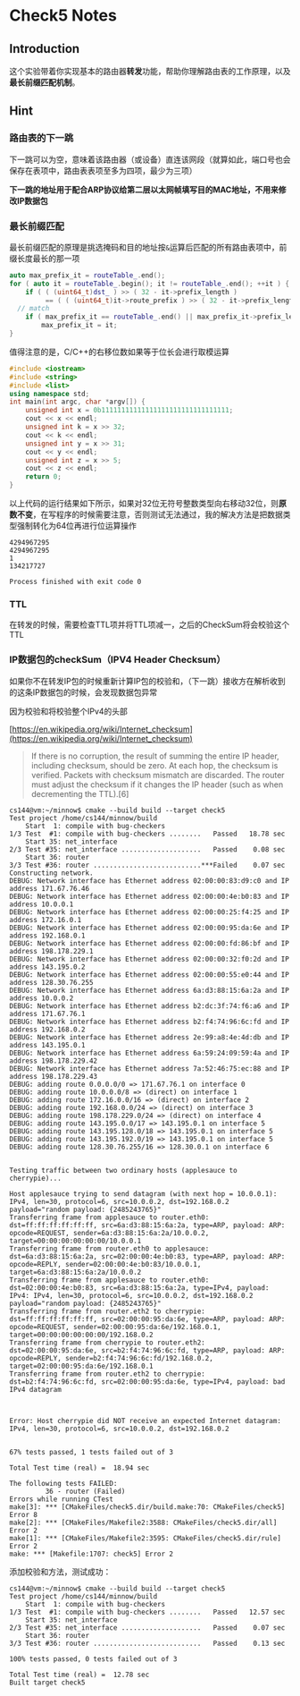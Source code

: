 # Check5 Notes

## Introduction

这个实验带着你实现基本的路由器**转发**功能，帮助你理解路由表的工作原理，以及**最长前缀匹配机制**。

## Hint

### 路由表的下一跳

下一跳可以为空，意味着该路由器（或设备）直连该网段（就算如此，端口号也会保存在表项中，路由表表项至多为四项，最少为三项）

**下一跳的地址用于配合ARP协议给第二层以太网帧填写目的MAC地址，不用来修改IP数据包**

### 最长前缀匹配

最长前缀匹配的原理是挑选掩码和目的地址按`&`运算后匹配的所有路由表项中，前缀长度最长的那一项

```c++
auto max_prefix_it = routeTable_.end();
for ( auto it = routeTable_.begin(); it != routeTable_.end(); ++it ) {
    if ( ( (uint64_t)dst_ ) >> ( 32 - it->prefix_length )
         == ( ( (uint64_t)it->route_prefix ) >> ( 32 - it->prefix_length ) ) ) {
  // match
    if ( max_prefix_it == routeTable_.end() || max_prefix_it->prefix_length < it->prefix_length ) {
        max_prefix_it = it;
}
```

值得注意的是，C/C++的右移位数如果等于位长会进行取模运算

```c++
#include <iostream>
#include <string>
#include <list>
using namespace std;
int main(int argc, char *argv[]) {
    unsigned int x = 0b11111111111111111111111111111111;
    cout << x << endl;
    unsigned int k = x >> 32;
    cout << k << endl;
    unsigned int y = x >> 31;
    cout << y << endl;
    unsigned int z = x >> 5;
    cout << z << endl;
    return 0;
}
```

以上代码的运行结果如下所示，如果对32位无符号整数类型向右移动32位，则**原数不变**，在写程序的时候需要注意，否则测试无法通过，我的解决方法是把数据类型强制转化为64位再进行位运算操作

```commandline
4294967295
4294967295
1
134217727

Process finished with exit code 0
```

### TTL

在转发的时候，需要检查TTL项并将TTL项减一，之后的CheckSum将会校验这个TTL

### IP数据包的checkSum（IPV4 Header Checksum）

如果你不在转发IP包的时候重新计算IP包的校验和，（下一跳）接收方在解析收到的这条IP数据包的时候，会发现数据包异常

因为校验和将校验整个IPv4的头部

[https://en.wikipedia.org/wiki/Internet_checksum](https://en.wikipedia.org/wiki/Internet_checksum)

> If there is no corruption, the result of summing the entire IP header, including checksum, should be zero. At each hop, the checksum is verified. Packets with checksum mismatch are discarded. The router must adjust the checksum if it changes the IP header (such as when decrementing the TTL).[6]

```commandline
cs144@vm:~/minnow$ cmake --build build --target check5
Test project /home/cs144/minnow/build
    Start  1: compile with bug-checkers
1/3 Test  #1: compile with bug-checkers ........   Passed   18.78 sec
    Start 35: net_interface
2/3 Test #35: net_interface ....................   Passed    0.08 sec
    Start 36: router
3/3 Test #36: router ...........................***Failed    0.07 sec
Constructing network.
DEBUG: Network interface has Ethernet address 02:00:00:83:d9:c0 and IP address 171.67.76.46
DEBUG: Network interface has Ethernet address 02:00:00:4e:b0:83 and IP address 10.0.0.1
DEBUG: Network interface has Ethernet address 02:00:00:25:f4:25 and IP address 172.16.0.1
DEBUG: Network interface has Ethernet address 02:00:00:95:da:6e and IP address 192.168.0.1
DEBUG: Network interface has Ethernet address 02:00:00:fd:86:bf and IP address 198.178.229.1
DEBUG: Network interface has Ethernet address 02:00:00:32:f0:2d and IP address 143.195.0.2
DEBUG: Network interface has Ethernet address 02:00:00:55:e0:44 and IP address 128.30.76.255
DEBUG: Network interface has Ethernet address 6a:d3:88:15:6a:2a and IP address 10.0.0.2
DEBUG: Network interface has Ethernet address b2:dc:3f:74:f6:a6 and IP address 171.67.76.1
DEBUG: Network interface has Ethernet address b2:f4:74:96:6c:fd and IP address 192.168.0.2
DEBUG: Network interface has Ethernet address 2e:99:a8:4e:4d:db and IP address 143.195.0.1
DEBUG: Network interface has Ethernet address 6a:59:24:09:59:4a and IP address 198.178.229.42
DEBUG: Network interface has Ethernet address 7a:52:46:75:ec:88 and IP address 198.178.229.43
DEBUG: adding route 0.0.0.0/0 => 171.67.76.1 on interface 0
DEBUG: adding route 10.0.0.0/8 => (direct) on interface 1
DEBUG: adding route 172.16.0.0/16 => (direct) on interface 2
DEBUG: adding route 192.168.0.0/24 => (direct) on interface 3
DEBUG: adding route 198.178.229.0/24 => (direct) on interface 4
DEBUG: adding route 143.195.0.0/17 => 143.195.0.1 on interface 5
DEBUG: adding route 143.195.128.0/18 => 143.195.0.1 on interface 5
DEBUG: adding route 143.195.192.0/19 => 143.195.0.1 on interface 5
DEBUG: adding route 128.30.76.255/16 => 128.30.0.1 on interface 6


Testing traffic between two ordinary hosts (applesauce to cherrypie)...

Host applesauce trying to send datagram (with next hop = 10.0.0.1): IPv4, len=30, protocol=6, src=10.0.0.2, dst=192.168.0.2 payload="random payload: {2485243765}"
Transferring frame from applesauce to router.eth0: dst=ff:ff:ff:ff:ff:ff, src=6a:d3:88:15:6a:2a, type=ARP, payload: ARP: opcode=REQUEST, sender=6a:d3:88:15:6a:2a/10.0.0.2, target=00:00:00:00:00:00/10.0.0.1
Transferring frame from router.eth0 to applesauce: dst=6a:d3:88:15:6a:2a, src=02:00:00:4e:b0:83, type=ARP, payload: ARP: opcode=REPLY, sender=02:00:00:4e:b0:83/10.0.0.1, target=6a:d3:88:15:6a:2a/10.0.0.2
Transferring frame from applesauce to router.eth0: dst=02:00:00:4e:b0:83, src=6a:d3:88:15:6a:2a, type=IPv4, payload: IPv4: IPv4, len=30, protocol=6, src=10.0.0.2, dst=192.168.0.2 payload="random payload: {2485243765}"
Transferring frame from router.eth2 to cherrypie: dst=ff:ff:ff:ff:ff:ff, src=02:00:00:95:da:6e, type=ARP, payload: ARP: opcode=REQUEST, sender=02:00:00:95:da:6e/192.168.0.1, target=00:00:00:00:00:00/192.168.0.2
Transferring frame from cherrypie to router.eth2: dst=02:00:00:95:da:6e, src=b2:f4:74:96:6c:fd, type=ARP, payload: ARP: opcode=REPLY, sender=b2:f4:74:96:6c:fd/192.168.0.2, target=02:00:00:95:da:6e/192.168.0.1
Transferring frame from router.eth2 to cherrypie: dst=b2:f4:74:96:6c:fd, src=02:00:00:95:da:6e, type=IPv4, payload: bad IPv4 datagram



Error: Host cherrypie did NOT receive an expected Internet datagram: IPv4, len=30, protocol=6, src=10.0.0.2, dst=192.168.0.2


67% tests passed, 1 tests failed out of 3

Total Test time (real) =  18.94 sec

The following tests FAILED:
         36 - router (Failed)
Errors while running CTest
make[3]: *** [CMakeFiles/check5.dir/build.make:70: CMakeFiles/check5] Error 8
make[2]: *** [CMakeFiles/Makefile2:3588: CMakeFiles/check5.dir/all] Error 2
make[1]: *** [CMakeFiles/Makefile2:3595: CMakeFiles/check5.dir/rule] Error 2
make: *** [Makefile:1707: check5] Error 2
```

添加校验和方法，测试成功：

```commandline
cs144@vm:~/minnow$ cmake --build build --target check5
Test project /home/cs144/minnow/build
    Start  1: compile with bug-checkers
1/3 Test  #1: compile with bug-checkers ........   Passed   12.57 sec
    Start 35: net_interface
2/3 Test #35: net_interface ....................   Passed    0.07 sec
    Start 36: router
3/3 Test #36: router ...........................   Passed    0.13 sec

100% tests passed, 0 tests failed out of 3

Total Test time (real) =  12.78 sec
Built target check5
```